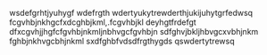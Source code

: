 wsdefgrhtjyuhygf
wdefrgth
wdertyukytrewderthjukijuhytgrfedwsq
fcgvhbjnkhgcfxdcghbjkml,.fcgvhbjkl
deyhgtfrdefgt
dfxcgvhjjhgfcfgvhbjnkmljnbhvgcfgvhbjn
sdfghvjbkljhbvgcxvbhjnkm
fghbjnkhvgcbhjnkml
sxdfghbfvdsdfrgthygds
qswdertytrewsq
